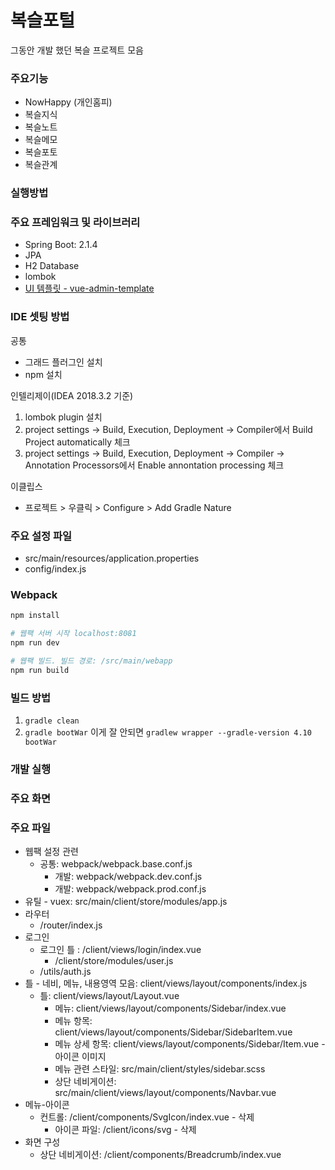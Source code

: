 복슬포털
=========================
그동안 개발 했던 복슬 프로젝트 모음<br>

### 주요기능
- NowHappy (개인홈피)
- 복슬지식
- 복슬노트
- 복슬메모
- 복슬포토
- 복슬관계

### 실행방법

### 주요 프레임워크 및 라이브러리
* Spring Boot: 2.1.4
* JPA
* H2 Database
* lombok
* [UI 템플릿 - vue-admin-template](https://github.com/PanJiaChen/vue-admin-template)


### IDE 셋팅 방법
공통
* 그래드 플러그인 설치
* npm 설치

인텔리제이(IDEA 2018.3.2 기준)

1. lombok plugin 설치
1. project settings -> Build, Execution, Deployment -> Compiler에서 Build Project automatically 체크
1. project settings -> Build, Execution, Deployment -> Compiler -> Annotation Processors에서 Enable annontation processing 체크

이클립스

- 프로젝트 > 우클릭 > Configure > Add Gradle Nature

### 주요 설정 파일
- src/main/resources/application.properties
- config/index.js

### Webpack

```bash
npm install

# 웹팩 서버 시작 localhost:8081
npm run dev

# 웹팩 빌드. 빌드 경로: /src/main/webapp
npm run build

```
### 빌드 방법
1. `gradle clean`
2. `gradle bootWar` 이게 잘 안되면 `gradlew wrapper --gradle-version 4.10 bootWar`

### 개발 실행

### 주요 화면

### 주요 파일
- 웹팩 설정 관련
    - 공통: webpack/webpack.base.conf.js
		- 개발: webpack/webpack.dev.conf.js
		- 개발: webpack/webpack.prod.conf.js
- 유틸
		- vuex: src/main/client/store/modules/app.js
- 라우터
    - /router/index.js
- 로그인
    - 로그인 틀 : /client/views/login/index.vue
		- /client/store/modules/user.js
    - /utils/auth.js
- 틀
		- 네비, 메뉴, 내용영역 모음: client/views/layout/components/index.js
    - 틀: client/views/layout/Layout.vue
		- 메뉴: client/views/layout/components/Sidebar/index.vue
		- 메뉴 항목: client/views/layout/components/Sidebar/SidebarItem.vue
		- 메뉴 상세 항목: client/views/layout/components/Sidebar/Item.vue  - 아이콘 이미지
		- 메뉴 관련 스타일: src/main/client/styles/sidebar.scss
		- 상단 네비게이션: src/main/client/views/layout/components/Navbar.vue
- 메뉴-아이콘
    - 컨트롤: /client/components/SvgIcon/index.vue - 삭제
		- 아이콘 파일: /client/icons/svg - 삭제
- 화면 구성
    - 상단 네비게이션: /client/components/Breadcrumb/index.vue